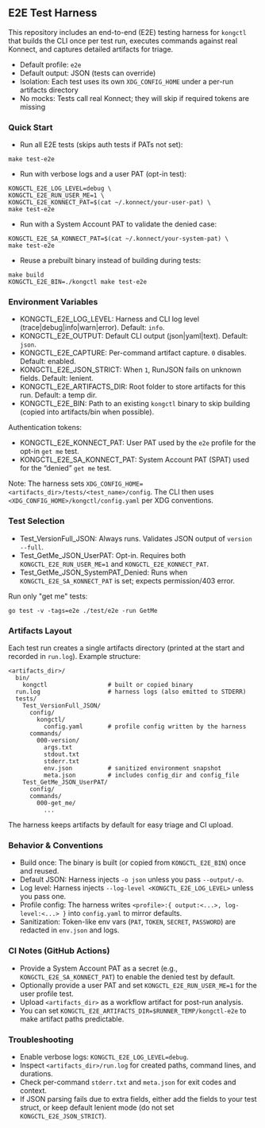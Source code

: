 ## E2E Test Harness

This repository includes an end-to-end (E2E) testing harness for `kongctl` that builds the CLI once per test run, executes commands against real Konnect, and captures detailed artifacts for triage.

- Default profile: `e2e`
- Default output: JSON (tests can override)
- Isolation: Each test uses its own `XDG_CONFIG_HOME` under a per-run artifacts directory
- No mocks: Tests call real Konnect; they will skip if required tokens are missing

### Quick Start

- Run all E2E tests (skips auth tests if PATs not set):

```
make test-e2e
```

- Run with verbose logs and a user PAT (opt-in test):

```
KONGCTL_E2E_LOG_LEVEL=debug \
KONGCTL_E2E_RUN_USER_ME=1 \
KONGCTL_E2E_KONNECT_PAT=$(cat ~/.konnect/your-user-pat) \
make test-e2e
```

- Run with a System Account PAT to validate the denied case:

```
KONGCTL_E2E_SA_KONNECT_PAT=$(cat ~/.konnect/your-system-pat) \
make test-e2e
```

- Reuse a prebuilt binary instead of building during tests:

```
make build
KONGCTL_E2E_BIN=./kongctl make test-e2e
```

### Environment Variables

- KONGCTL_E2E_LOG_LEVEL: Harness and CLI log level (trace|debug|info|warn|error). Default: `info`.
- KONGCTL_E2E_OUTPUT: Default CLI output (json|yaml|text). Default: `json`.
- KONGCTL_E2E_CAPTURE: Per-command artifact capture. `0` disables. Default: enabled.
- KONGCTL_E2E_JSON_STRICT: When `1`, RunJSON fails on unknown fields. Default: lenient.
- KONGCTL_E2E_ARTIFACTS_DIR: Root folder to store artifacts for this run. Default: a temp dir.
- KONGCTL_E2E_BIN: Path to an existing `kongctl` binary to skip building (copied into artifacts/bin when possible).

Authentication tokens:

- KONGCTL_E2E_KONNECT_PAT: User PAT used by the `e2e` profile for the opt-in `get me` test.
- KONGCTL_E2E_SA_KONNECT_PAT: System Account PAT (SPAT) used for the “denied” `get me` test.

Note: The harness sets `XDG_CONFIG_HOME=<artifacts_dir>/tests/<test_name>/config`. The CLI then uses `<XDG_CONFIG_HOME>/kongctl/config.yaml` per XDG conventions.

### Test Selection

- Test_VersionFull_JSON: Always runs. Validates JSON output of `version --full`.
- Test_GetMe_JSON_UserPAT: Opt-in. Requires both `KONGCTL_E2E_RUN_USER_ME=1` and `KONGCTL_E2E_KONNECT_PAT`.
- Test_GetMe_JSON_SystemPAT_Denied: Runs when `KONGCTL_E2E_SA_KONNECT_PAT` is set; expects permission/403 error.

Run only "get me" tests:

```
go test -v -tags=e2e ./test/e2e -run GetMe
```

### Artifacts Layout

Each test run creates a single artifacts directory (printed at the start and recorded in `run.log`). Example structure:

```
<artifacts_dir>/
  bin/
    kongctl                 # built or copied binary
  run.log                   # harness logs (also emitted to STDERR)
  tests/
    Test_VersionFull_JSON/
      config/
        kongctl/
          config.yaml       # profile config written by the harness
      commands/
        000-version/
          args.txt
          stdout.txt
          stderr.txt
          env.json          # sanitized environment snapshot
          meta.json         # includes config_dir and config_file
    Test_GetMe_JSON_UserPAT/
      config/
      commands/
        000-get_me/
          ...
```

The harness keeps artifacts by default for easy triage and CI upload.

### Behavior & Conventions

- Build once: The binary is built (or copied from `KONGCTL_E2E_BIN`) once and reused.
- Default JSON: Harness injects `-o json` unless you pass `--output/-o`.
- Log level: Harness injects `--log-level <KONGCTL_E2E_LOG_LEVEL>` unless you pass one.
- Profile config: The harness writes `<profile>:{ output:<...>, log-level:<...> }` into `config.yaml` to mirror defaults.
- Sanitization: Token-like env vars (`PAT`, `TOKEN`, `SECRET`, `PASSWORD`) are redacted in `env.json` and logs.

### CI Notes (GitHub Actions)

- Provide a System Account PAT as a secret (e.g., `KONGCTL_E2E_SA_KONNECT_PAT`) to enable the denied test by default.
- Optionally provide a user PAT and set `KONGCTL_E2E_RUN_USER_ME=1` for the user profile test.
- Upload `<artifacts_dir>` as a workflow artifact for post-run analysis.
- You can set `KONGCTL_E2E_ARTIFACTS_DIR=$RUNNER_TEMP/kongctl-e2e` to make artifact paths predictable.

### Troubleshooting

- Enable verbose logs: `KONGCTL_E2E_LOG_LEVEL=debug`.
- Inspect `<artifacts_dir>/run.log` for created paths, command lines, and durations.
- Check per-command `stderr.txt` and `meta.json` for exit codes and context.
- If JSON parsing fails due to extra fields, either add the fields to your test struct, or keep default lenient mode (do not set `KONGCTL_E2E_JSON_STRICT`).

